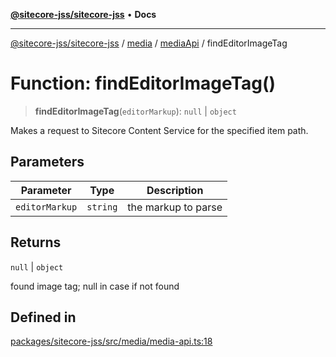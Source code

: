 [**@sitecore-jss/sitecore-jss**](../../../../README.md) • **Docs**

***

[@sitecore-jss/sitecore-jss](../../../../README.md) / [media](../../../README.md) / [mediaApi](../README.md) / findEditorImageTag

# Function: findEditorImageTag()

> **findEditorImageTag**(`editorMarkup`): `null` \| `object`

Makes a request to Sitecore Content Service for the specified item path.

## Parameters

| Parameter | Type | Description |
| ------ | ------ | ------ |
| `editorMarkup` | `string` | the markup to parse |

## Returns

`null` \| `object`

found image tag; null in case if not found

## Defined in

[packages/sitecore-jss/src/media/media-api.ts:18](https://github.com/Sitecore/jss/blob/410baa3185964545d070498517cd670bf4efc6d5/packages/sitecore-jss/src/media/media-api.ts#L18)
